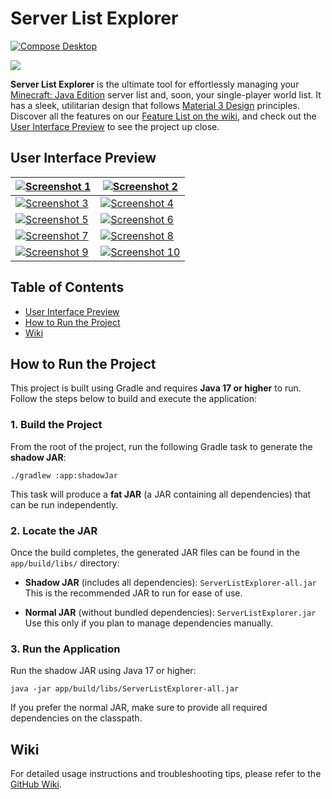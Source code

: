 # Server List Explorer

[![Compose Desktop](https://img.shields.io/badge/Desktop-4CAF50.svg?style=flat&logo=jetpackcompose&logoColor=FFFFFF&labelColor=4CAF50&label=Compose&colorA=4CAF50&colorB=6A1B9A)](https://jb.gg/cmp)

[![](https://dcbadge.limes.pink/api/server/https://discord.gg/fVA5Wr6Nns?style=flat)](https://discord.gg/fVA5Wr6Nns)

**Server List Explorer** is the ultimate tool for effortlessly managing
your [Minecraft: Java Edition](https://www.minecraft.net/) server list and, soon, your single-player world list. It has
a sleek, utilitarian design that follows [Material 3 Design](https://m3.material.io/) principles. Discover all the
features on our [Feature List on the wiki](https://github.com/SpoilerRules/server-list-explorer/wiki/Feature-List), and
check out the [User Interface Preview](#user-interface-preview) to see the project up close.

## User Interface Preview

| [![Screenshot 1](https://i.imgur.com/sQzIVyL.png)](https://i.imgur.com/sQzIVyL.png) | [![Screenshot 2](https://i.imgur.com/s3yGMjq.png)](https://i.imgur.com/s3yGMjq.png)  |
|-------------------------------------------------------------------------------------|--------------------------------------------------------------------------------------|
| [![Screenshot 3](https://i.imgur.com/nXdLGW1.png)](https://i.imgur.com/nXdLGW1.png) | [![Screenshot 4](https://i.imgur.com/eMH8Hq6.png)](https://i.imgur.com/eMH8Hq6.png)  |
| [![Screenshot 5](https://i.imgur.com/SGZOFtL.png)](https://i.imgur.com/SGZOFtL.png) | [![Screenshot 6](https://i.imgur.com/AGBC5Js.png)](https://i.imgur.com/AGBC5Js.png)  |
| [![Screenshot 7](https://i.imgur.com/zHec8SU.png)](https://i.imgur.com/zHec8SU.png) | [![Screenshot 8](https://i.imgur.com/bsewslp.png)](https://i.imgur.com/bsewslp.png)  |
| [![Screenshot 9](https://i.imgur.com/lPcWLLU.png)](https://i.imgur.com/lPcWLLU.png) | [![Screenshot 10](https://i.imgur.com/encWz5c.png)](https://i.imgur.com/encWz5c.png) |

## Table of Contents

- [User Interface Preview](#user-interface-preview)
- [How to Run the Project](#how-to-run-the-project)
- [Wiki](#wiki)

## How to Run the Project

This project is built using Gradle and requires **Java 17 or higher** to run. Follow the steps below to build and execute the application:

### 1. Build the Project

From the root of the project, run the following Gradle task to generate the **shadow JAR**:

```
./gradlew :app:shadowJar
```

This task will produce a **fat JAR** (a JAR containing all dependencies) that can be run independently.

### 2. Locate the JAR

Once the build completes, the generated JAR files can be found in the `app/build/libs/` directory:

- **Shadow JAR** (includes all dependencies):
  `ServerListExplorer-all.jar`
  This is the recommended JAR to run for ease of use.

- **Normal JAR** (without bundled dependencies):
  `ServerListExplorer.jar`
  Use this only if you plan to manage dependencies manually.

### 3. Run the Application

Run the shadow JAR using Java 17 or higher:

```
java -jar app/build/libs/ServerListExplorer-all.jar
```

If you prefer the normal JAR, make sure to provide all required dependencies on the classpath.

## Wiki

For detailed usage instructions and troubleshooting tips, please refer to
the [GitHub Wiki](https://github.com/SpoilerRules/server-list-explorer/wiki).
